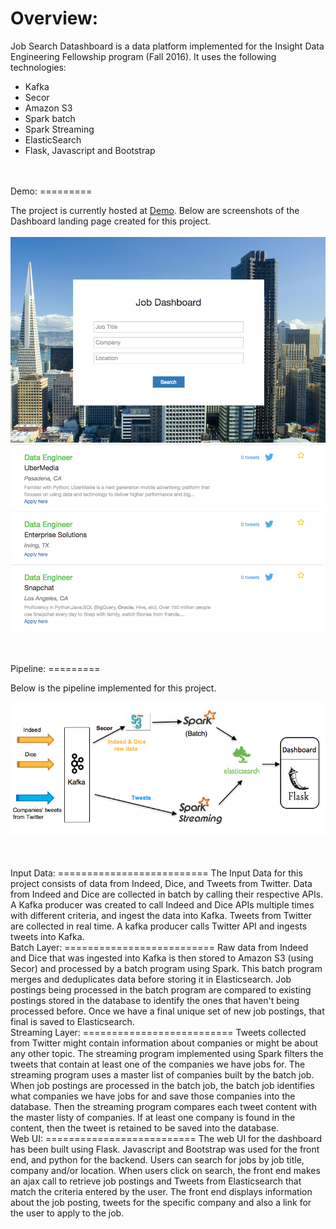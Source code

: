 Overview:
=========

Job Search Datashboard is a data platform implemented for the Insight Data Engineering Fellowship program (Fall 2016). 
It uses the following technologies:

- Kafka
- Secor
- Amazon S3
- Spark batch
- Spark Streaming
- ElasticSearch
- Flask, Javascript and Bootstrap

<br/>
<br/>
Demo:
=========

The project is currently hosted at [Demo](http://ec2-50-112-150-148.us-west-2.compute.amazonaws.com/index). Below are screenshots of the Dashboard landing page created for this project.
<br/>
<br/>
![ ](https://github.com/giovannamalhotra/job_dashboard/blob/master/images/landing_page.png)
![ ](https://github.com/giovannamalhotra/job_dashboard/blob/master/images/search_results.png)

<br/>
<br/>
Pipeline:
=========

Below is the pipeline implemented for this project. 
<br/>

![ ](https://github.com/giovannamalhotra/job_dashboard/blob/master/images/pipeline.png)

<br/>
<br/>
Input Data:
==========================
The Input Data for this project consists of data from Indeed, Dice, and Tweets from Twitter.
Data from Indeed and Dice are collected in batch by calling their respective APIs. A Kafka producer was created to call Indeed and Dice APIs multiple times with different criteria, and ingest the data into Kafka.
Tweets from Twitter are collected in real time. A kafka producer calls Twitter API and ingests tweets into Kafka.


<br/>
Batch Layer:
==========================
Raw data from Indeed and Dice that was ingested into Kafka is then stored to Amazon S3 (using Secor) and processed by a batch program using Spark.
This batch program merges and deduplicates data before storing it in Elasticsearch. Job postings being processed in the batch program are compared to existing postings stored in the database to identify the ones that haven't being processed before. Once we have a final unique set of new job postings, that final is saved to Elasticsearch.


<br/>
Streaming Layer:
==========================
Tweets collected from Twitter might contain information about companies or might be about any other topic. The streaming program implemented using Spark filters the tweets that contain at least one of the companies we have jobs for.
The streaming program uses a master list of companies built by the batch job. When job postings are processed in the batch job, the batch job identifies what companies we have jobs for and save those companies into the database.
Then the streaming program compares each tweet content with the master listy of companies. If at least one company is found in the content, then the tweet is retained to be saved into the database.


<br/>
Web UI:
==========================
The web UI for the dashboard has been built using Flask. Javascript and Bootstrap was used for the front end, and python  
for the backend.
Users can search for jobs by job title, company and/or location.
When users click on search, the front end makes an ajax call to retrieve job postings and Tweets from Elasticsearch that match the criteria entered by the user. 
The front end displays information about the job posting, tweets for the specific company and also a link for the user to apply to the job.

<br/>
<br/>





